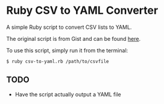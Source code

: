 # Ruby CSV to YAML Converter

A simple Ruby script to convert CSV lists to YAML.

The original script is from Gist and can be found
[here](https://gist.github.com/potatosalad/893073).

To use this script, simply run it from the terminal:

    $ ruby csv-to-yaml.rb /path/to/csvfile

## TODO

+   Have the script actually output a YAML file
